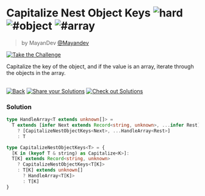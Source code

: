 <!--info-header-start--><h1>Capitalize Nest Object Keys <img src="https://img.shields.io/badge/-hard-de3d37" alt="hard"/> <img src="https://img.shields.io/badge/-%23object-999" alt="#object"/> <img src="https://img.shields.io/badge/-%23array-999" alt="#array"/></h1><blockquote><p>by MayanDev <a href="https://github.com/Mayandev" target="_blank">@Mayandev</a></p></blockquote><p><a href="https://tsch.js.org/9775/play" target="_blank"><img src="https://img.shields.io/badge/-Take%20the%20Challenge-3178c6?logo=typescript&logoColor=white" alt="Take the Challenge"/></a> </p><!--info-header-end-->

Capitalize the key of the object, and if the value is an array, iterate through the objects in the array.


<!--info-footer-start--><br><a href="../../README.md" target="_blank"><img src="https://img.shields.io/badge/-Back-grey" alt="Back"/></a> <a href="https://tsch.js.org/9775/answer" target="_blank"><img src="https://img.shields.io/badge/-Share%20your%20Solutions-teal" alt="Share your Solutions"/></a> <a href="https://tsch.js.org/9775/solutions" target="_blank"><img src="https://img.shields.io/badge/-Check%20out%20Solutions-de5a77?logo=awesome-lists&logoColor=white" alt="Check out Solutions"/></a> <!--info-footer-end--> 
 
### Solution
 
 
```ts
type HandleArray<T extends unknown[]> =
  T extends [infer Next extends Record<string, unknown>, ...infer Rest]
    ? [CapitalizeNestObjectKeys<Next>, ...HandleArray<Rest>]
    : T

type CapitalizeNestObjectKeys<T> = {
  [K in (keyof T & string) as Capitalize<K>]:
  T[K] extends Record<string, unknown>
    ? CapitalizeNestObjectKeys<T[K]>
    : T[K] extends unknown[]
      ? HandleArray<T[K]>
      : T[K]
}
```
